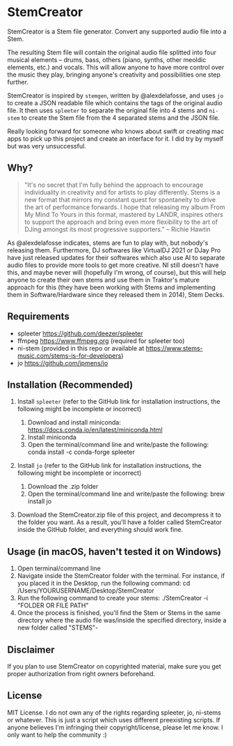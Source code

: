 # StemCreator

StemCreator is a Stem file generator. Convert any supported audio file into a Stem.

The resulting Stem file will contain the original audio file splitted into four musical elements – drums, bass, others (piano, synths, other meoldic elements, etc.) and vocals. This will allow anyone to have more control over the music they play, bringing anyone's creativity and possibilities one step further.

StemCreator is inspired by `stemgen`, written by @alexdelafosse, and uses `jo` to create a JSON readable file which contains the tags of the original audio file. It then uses `spleeter` to separate the original file into 4 stems and `ni-stem` to create the Stem file from the 4 separated stems and the JSON file.

Really looking forward for someone who knows about swift or creating mac apps to pick up this project and create an interface for it. I did try by myself but was very unsuccessful.

## Why?

> "It's no secret that I'm fully behind the approach to encourage individuality in creativity and for artists to play differently. Stems is a new format that mirrors my constant quest for spontaneity to drive the art of performance forwards. I hope that releasing my album From My Mind To Yours in this format, mastered by LANDR, inspires others to support the approach and bring even more flexibility to the art of DJing amongst its most progressive supporters." – Richie Hawtin

As @alexdelafosse indicates, stems are fun to play with, but nobody's releasing them. Furthermore, DJ softwares like VirtualDJ 2021 or DJay Pro have just released updates for their softwares which also use AI to separate audio files to provide more tools to get more creative. NI still doesn't have this, and maybe never will (hopefully I'm wrong, of course), but this will help anyone to create their own stems and use them in Traktor's mature approach for this (they have been working with Stems and implementing them in Software/Hardware since they released them in 2014), Stem Decks.

## Requirements

- spleeter https://github.com/deezer/spleeter
- ffmpeg https://www.ffmpeg.org (required for spleeter too)
- ni-stem (provided in this repo or available at https://www.stems-music.com/stems-is-for-developers)
- jo https://github.com/jpmens/jo

## Installation (Recommended)

1. Install `spleeter` (refer to the GitHub link for installation instructions, the following might be incomplete or incorrect)
    1. Download and install miniconda: https://docs.conda.io/en/latest/miniconda.html
    2. Install miniconda
    3. Open the terminal/command line and write/paste the following: conda install -c conda-forge spleeter

2. Install `jo` (refer to the GitHub link for installation instructions, the following might be incomplete or incorrect)
    1. Download the .zip folder
    2. Open the terminal/command line and write/paste the following: brew install jo

3. Download the StemCreator.zip file of this project, and decompress it to the folder you want.
As a result, you'll have a folder called StemCreator inside the GitHub folder, and everything should work fine.

## Usage (in macOS, haven't tested it on Windows)

1. Open terminal/command line
2. Navigate inside the StemCreator folder with the terminal. For instance, if you placed it in the Desktop, run the following command: cd /Users/YOURUSERNAME/Desktop/StemCreator
3. Run the following command to create your stems: ./StemCreator -i "FOLDER OR FILE PATH"
4. Once the process is finished, you'll find the Stem or Stems in the same directory where the audio file was/inside the specified directory, inside a new folder called "STEMS"-

## Disclaimer

If you plan to use StemCreator on copyrighted material, make sure you get proper authorization from right owners beforehand.

## License

MIT License. I do not own any of the rights regarding spleeter, jo, ni-stems or whatever. This is just a script which uses different preexisting scripts. If anyone believes I'm infringing their copyright/license, please let me know. I only want to help the community :)
